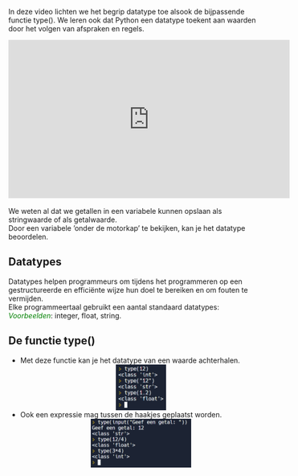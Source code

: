 In deze video lichten we het begrip datatype toe alsook de bijpassende functie type(). We leren ook dat Python een datatype toekent aan waarden door het volgen van afspraken en regels.

<div align="center">
  <iframe width="560" height="315" src="https://www.youtube.com/embed/RRPAAJ8mW80" title="YouTube video player" frameborder="0" allow="accelerometer; autoplay; clipboard-write; encrypted-media; gyroscope; picture-in-picture; web-share" allowfullscreen></iframe>
</div>

We weten al dat we getallen in een variabele kunnen opslaan als stringwaarde of als getalwaarde.<br>
Door een variabele ’onder de motorkap’ te bekijken, kan je het datatype beoordelen.

## Datatypes
Datatypes helpen programmeurs om tijdens het programmeren op een gestructureerde en efficiënte wijze hun doel te bereiken en om fouten te vermijden. <br>
Elke programmeertaal gebruikt een aantal standaard datatypes:<br>
<i style="color:green;">Voorbeelden</i>: integer, float, string.

## De functie type()
* Met deze functie kan je het datatype van een waarde achterhalen.
  <div align="center">
    <img src="media/functie_type.png" align="center" width="100px" data-caption="De functie type()." />
  </div>
* Ook een expressie mag tussen de haakjes geplaatst worden.
  <div align="center">
    <img src="media/functie_type_expressie.png" align="center" width="200px" data-caption="De functie type() met expressies." />
  </div>
